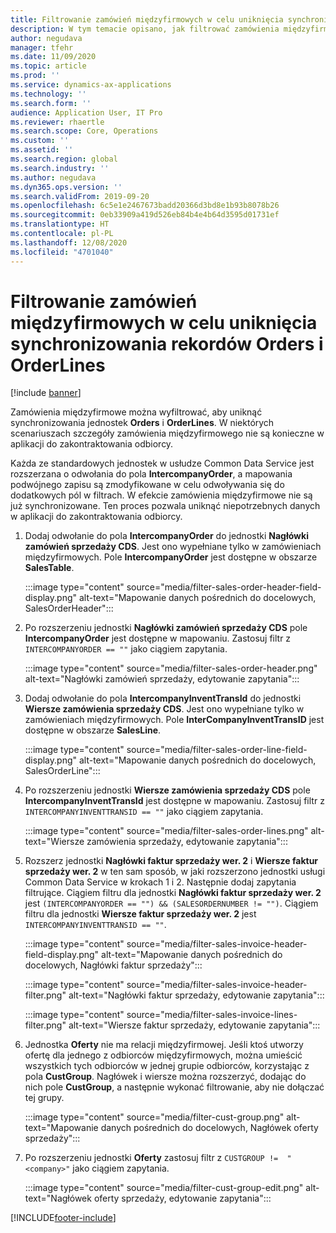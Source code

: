 ```yaml
---
title: Filtrowanie zamówień międzyfirmowych w celu uniknięcia synchronizowania rekordów Orders i OrderLines
description: W tym temacie opisano, jak filtrować zamówienia międzyfirmowe w celu uniknięcia synchronizowania rekordów Orders i OrderLines.
author: negudava
manager: tfehr
ms.date: 11/09/2020
ms.topic: article
ms.prod: ''
ms.service: dynamics-ax-applications
ms.technology: ''
ms.search.form: ''
audience: Application User, IT Pro
ms.reviewer: rhaertle
ms.search.scope: Core, Operations
ms.custom: ''
ms.assetid: ''
ms.search.region: global
ms.search.industry: ''
ms.author: negudava
ms.dyn365.ops.version: ''
ms.search.validFrom: 2019-09-20
ms.openlocfilehash: 6c5e1e2467673badd20366d3bd8e1b93b8078b26
ms.sourcegitcommit: 0eb33909a419d526eb84b4e4b64d3595d01731ef
ms.translationtype: HT
ms.contentlocale: pl-PL
ms.lasthandoff: 12/08/2020
ms.locfileid: "4701040"
---
```

# <a name="filter-intercompany-orders-to-avoid-synchronizing-orders-and-orderlines"></a>Filtrowanie zamówień międzyfirmowych w celu uniknięcia synchronizowania rekordów Orders i OrderLines

[!include [banner](../../includes/banner.md)]

Zamówienia międzyfirmowe można wyfiltrować, aby uniknąć synchronizowania jednostek **Orders** i **OrderLines**. W niektórych scenariuszach szczegóły zamówienia międzyfirmowego nie są konieczne w aplikacji do zakontraktowania odbiorcy.

Każda ze standardowych jednostek w usłudze Common Data Service jest rozszerzana o odwołania do pola **IntercompanyOrder**, a mapowania podwójnego zapisu są zmodyfikowane w celu odwoływania się do dodatkowych pól w filtrach. W efekcie zamówienia międzyfirmowe nie są już synchronizowane. Ten proces pozwala uniknąć niepotrzebnych danych w aplikacji do zakontraktowania odbiorcy.

1. Dodaj odwołanie do pola **IntercompanyOrder** do jednostki **Nagłówki zamówień sprzedaży CDS**. Jest ono wypełniane tylko w zamówieniach międzyfirmowych. Pole **IntercompanyOrder** jest dostępne w obszarze **SalesTable**.

    :::image type="content" source="media/filter-sales-order-header-field-display.png" alt-text="Mapowanie danych pośrednich do docelowych, SalesOrderHeader":::
    
2. Po rozszerzeniu jednostki **Nagłówki zamówień sprzedaży CDS** pole **IntercompanyOrder** jest dostępne w mapowaniu. Zastosuj filtr z `INTERCOMPANYORDER == ""` jako ciągiem zapytania.

    :::image type="content" source="media/filter-sales-order-header.png" alt-text="Nagłówki zamówień sprzedaży, edytowanie zapytania":::

3. Dodaj odwołanie do pola **IntercompanyInventTransId** do jednostki **Wiersze zamówienia sprzedaży CDS**.  Jest ono wypełniane tylko w zamówieniach międzyfirmowych. Pole **InterCompanyInventTransID** jest dostępne w obszarze **SalesLine**.

    :::image type="content" source="media/filter-sales-order-line-field-display.png" alt-text="Mapowanie danych pośrednich do docelowych, SalesOrderLine":::

4. Po rozszerzeniu jednostki **Wiersze zamówienia sprzedaży CDS** pole **IntercompanyInventTransId** jest dostępne w mapowaniu. Zastosuj filtr z `INTERCOMPANYINVENTTRANSID == ""` jako ciągiem zapytania.

    :::image type="content" source="media/filter-sales-order-lines.png" alt-text="Wiersze zamówienia sprzedaży, edytowanie zapytania":::

5. Rozszerz jednostki **Nagłówki faktur sprzedaży wer. 2** i **Wiersze faktur sprzedaży wer. 2** w ten sam sposób, w jaki rozszerzono jednostki usługi Common Data Service w krokach 1 i 2. Następnie dodaj zapytania filtrujące. Ciągiem filtru dla jednostki **Nagłówki faktur sprzedaży wer. 2** jest `(INTERCOMPANYORDER == "") && (SALESORDERNUMBER != "")`. Ciągiem filtru dla jednostki **Wiersze faktur sprzedaży wer. 2** jest `INTERCOMPANYINVENTTRANSID == ""`.

    :::image type="content" source="media/filter-sales-invoice-header-field-display.png" alt-text="Mapowanie danych pośrednich do docelowych, Nagłówki faktur sprzedaży":::

    :::image type="content" source="media/filter-sales-invoice-header-filter.png" alt-text="Nagłówki faktur sprzedaży, edytowanie zapytania":::

    :::image type="content" source="media/filter-sales-invoice-lines-filter.png" alt-text="Wiersze faktur sprzedaży, edytowanie zapytania":::

6. Jednostka **Oferty** nie ma relacji międzyfirmowej. Jeśli ktoś utworzy ofertę dla jednego z odbiorców międzyfirmowych, można umieścić wszystkich tych odbiorców w jednej grupie odbiorców, korzystając z pola **CustGroup**.  Nagłówek i wiersze można rozszerzyć, dodając do nich pole **CustGroup**, a następnie wykonać filtrowanie, aby nie dołączać tej grupy.

    :::image type="content" source="media/filter-cust-group.png" alt-text="Mapowanie danych pośrednich do docelowych, Nagłówek oferty sprzedaży":::

7. Po rozszerzeniu jednostki **Oferty** zastosuj filtr z `CUSTGROUP !=  "<company>"` jako ciągiem zapytania.

    :::image type="content" source="media/filter-cust-group-edit.png" alt-text="Nagłówek oferty sprzedaży, edytowanie zapytania":::


[!INCLUDE[footer-include](../../../../includes/footer-banner.md)]